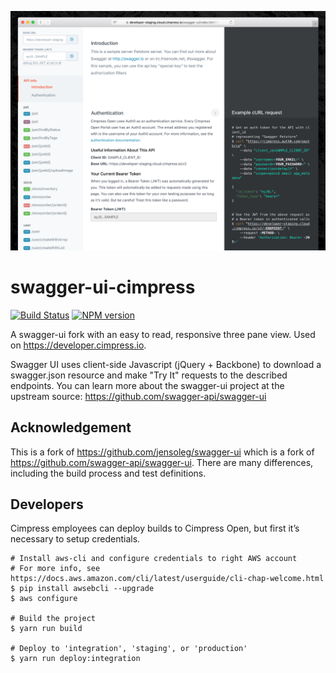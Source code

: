 ![screenshot](screenshot.png)

# swagger-ui-cimpress

[![Build Status](https://travis-ci.org/Cimpress-MCP/swagger-ui-cimpress.svg?branch=master)](https://travis-ci.org/Cimpress-MCP/swagger-ui-cimpress)
[![NPM version](https://badge.fury.io/js/swagger-ui-cimpress.svg)](http://badge.fury.io/js/swagger-ui-cimpress)

A swagger-ui fork with an easy to read, responsive three pane view. Used on https://developer.cimpress.io.

Swagger UI uses client-side Javascript (jQuery + Backbone) to download a swagger.json resource and make "Try It" requests to the described endpoints. You can learn more about the swagger-ui project at the upstream source: https://github.com/swagger-api/swagger-ui


## Acknowledgement

This is a fork of https://github.com/jensoleg/swagger-ui which is a fork of https://github.com/swagger-api/swagger-ui. There are many differences, including the build process and test definitions.


## Developers

Cimpress employees can deploy builds to Cimpress Open, but first it’s necessary to setup credentials.

    # Install aws-cli and configure credentials to right AWS account
    # For more info, see https://docs.aws.amazon.com/cli/latest/userguide/cli-chap-welcome.html
    $ pip install awsebcli --upgrade
    $ aws configure

    # Build the project
    $ yarn run build

    # Deploy to 'integration', 'staging', or 'production'
    $ yarn run deploy:integration
